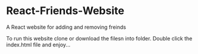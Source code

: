 # React-Friends-Website
A React website for adding and removing freinds

To run this website clone or download the filesn into folder.
 Double click the index.html file and enjoy...
